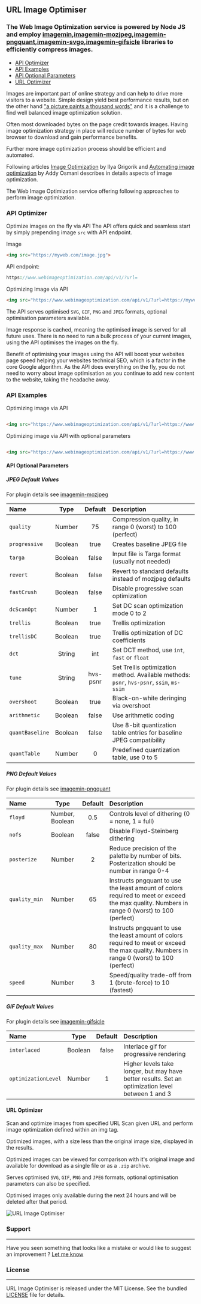 ## URL Image Optimiser

### The Web Image Optimization service is powered by Node JS and employ [imagemin](https://github.com/imagemin/imagemin),[imagemin-mozjpeg](https://github.com/imagemin/imagemin-mozjpeg),[imagemin-pngquant](https://github.com/imagemin/imagemin-pngquant),[imagemin-svgo](https://github.com/imagemin/imagemin-svgo),[imagemin-gifsicle](https://github.com/imagemin/imagemin-gifsicle) libraries to efficiently compress images.

- [API Optimizer](#api_optimizer)
- [API Examples](#api_example)
- [API Optional Parameters](#api_parameters)
- [URL Optimizer](#url_optimizer)

Images are important part of online strategy and can help to drive more visitors to a website. Simple design yield best performance results, but on the other hand ["a picture paints a thousand words"](https://en.wiktionary.org/wiki/a_picture_paints_a_thousand_words) and it is a challenge to find well balanced image optimization solution.

Often most downloaded bytes on the page credit towards images. Having image optimization strategy in place will reduce number of bytes for web browser to download and gain performance benefits. 

Further more image optimization process should be efficient and automated.

Following articles [Image Optimization](https://developers.google.com/web/fundamentals/performance/optimizing-content-efficiency/image-optimization) by Ilya Grigorik and [Automating image optimization](https://developers.google.com/web/fundamentals/performance/optimizing-content-efficiency/automating-image-optimization/) by Addy Osmani describes in details aspects of image optimization.

The Web Image Optimization service offering following approaches to perform image optimization.

### <a name="api_optimizer"></a> API Optimizer
Optimize images on the fly via API
The API offers quick and seamless start by simply prepending image `src` with API endpoint.

Image
```html
<img src="https://myweb.com/image.jpg">
```
API endpoint:
```php
https://www.webimageoptimization.com/api/v1/?url=
```

Optimizing Image via API
```html
<img src="https://www.webimageoptimization.com/api/v1/?url=https://myweb.com/image.jpg">
```
The API serves optimised `SVG`, `GIF`, `PNG` and `JPEG` formats, optional optimisation parameters available.

Image response is cached, meaning the optimised image is served for all future uses. There is no need to run a bulk process of your current images, using the API optimises the images on the fly.

Benefit of optimising your images using the API will boost your websites page speed helping your websites technical SEO, which is a factor in the core Google algorithm. As the API does everything on the fly, you do not need to worry about image optimisation as you continue to add new content to the website, taking the headache away.


### <a name="api_example"></a> API Examples

Optimizing image via API

```html

<img src="https://www.webimageoptimization.com/api/v1/?url=https://www.myweb.com/image.jpg">

```

Optimizing image via API with optional parameters

```html

<img src="https://www.webimageoptimization.com/api/v1/?url=https://www.myweb.com/image.jpg&options={"jpg": {"quality": 75,"tune": "psnr"}}">

```


#### <a name="api_parameters"></a>  API Optional Parameters

##### JPEG Default Values
For plugin details see [imagemin-mozjpeg](https://github.com/imagemin/imagemin-mozjpeg)

| Name            | Type    | Default     | Description                                               |
| :-------------- |:-------:| :-----------:|:---------------------------------------------------------|
| `quality`       | Number  | 75          | Compression quality, in range 0 (worst) to 100 (perfect)  |
| `progressive`   | Boolean | true        | Creates baseline JPEG file |
| `targa`         | Boolean | false       | Input file is Targa format (usually not needed) |
| `revert`        | Boolean | false       | Revert to standard defaults instead of mozjpeg defaults |
| `fastCrush`     | Boolean | false       | Disable progressive scan optimization|
| `dcScanOpt`     | Number  | 1           | Set DC scan optimization mode 0 to 2|
| `trellis`       | Boolean | true        | Trellis optimization|
| `trellisDC`     | Boolean | true        | Trellis optimization of DC coefficients|
| `dct`           | String  | int         |	Set DCT method, use `int`, `fast` or `float`|
| `tune`          | String  | hvs-psnr    |	Set Trellis optimization method. Available methods: `psnr`, `hvs-psnr`, `ssim`, `ms-ssim`|
| `overshoot`     | Boolean | true        |	Black-on-white deringing via overshoot|
| `arithmetic`    | Boolean | false       |	Use arithmetic coding|
| `quantBaseline` | Boolean | false       |	Use 8-bit quantization table entries for baseline JPEG compatibility|
| `quantTable`    | Number  | 0           |	Predefined quantization table, use 0 to 5|


##### PNG Default Values
For plugin details see [imagemin-pngquant](https://github.com/imagemin/imagemin-pngquant)

| Name            | Type    | Default     | Description                                               |
| :-------------- |:-------:| :-----------:|:---------------------------------------------------------|
| `floyd`         | Number, Boolean  | 0.5 | Controls level of dithering (0 = none, 1 = full) |
| `nofs`          | Boolean | false        | Disable Floyd-Steinberg dithering |
| `posterize`     | Number  | 2            | Reduce precision of the palette by number of bits. Posterization should be number in range 0-4|
| `quality_min`   | Number | 65            | Instructs pngquant to use the least amount of colors required to meet or exceed the max quality. Numbers in range 0 (worst) to 100 (perfect) |
| `quality_max`   | Number | 80           | 	Instructs pngquant to use the least amount of colors required to meet or exceed the max quality. Numbers in range 0 (worst) to 100 (perfect)|
| `speed`         | Number  | 3           | Speed/quality trade-off from 1 (brute-force) to 10 (fastest)|



##### GIF Default Values
For plugin details see [imagemin-gifsicle](https://github.com/imagemin/imagemin-gifsicle)

| Name            | Type    | Default     | Description                                               |
| :-------------- |:-------:| :-----------:|:---------------------------------------------------------|
| `interlaced`    | Boolean | false        | Interlace gif for progressive rendering|
| `optimizationLevel`| Number  | 1         | Higher levels take longer, but may have better results. Set an optimization level between 1 and 3|


#### <a name="url_optimizer"></a> URL Optimizer
Scan and optimize images from specified URL
Scan given URL and perform image optimization defined within an img tag.

Optimized images, with a size less than the original image size, displayed in the results.

Optimized images can be viewed for comparison with it's original image and available for download as a single file or as a `.zip` archive.

Serves optimised `SVG`, `GIF`, `PNG` and `JPEG` formats, optional optimisation parameters can also be specified.

Optimised images only available during the next 24 hours and will be deleted after that period.

![URL Image Optimiser](https://raw.githubusercontent.com/alexpechkarev/url-image-optimiser/master/url-image-optimiser.png)


### Support
-------
Have you seen something that looks like a mistake or would like to suggest an improvement ?
[Let me know](https://github.com/alexpechkarev/url-image-optimiser/issues)


### License
-------

URL Image Optimiser is released under the MIT License. See the bundled
[LICENSE](https://github.com/alexpechkarev/url-image-optimiser/blob/master/LICENSE)
file for details.

